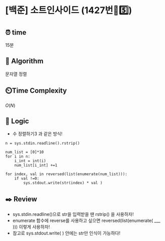 # [백준] 소트인사이드 (1427번🩶5️⃣)

## ⏰  **time**

15분

## :pushpin: **Algorithm**

문자열
정렬

## ⏲️**Time Complexity**

$O(N)$

## :round_pushpin: **Logic**

- 수 정렬하기3 과 같은 방식!
```
n = sys.stdin.readline().rstrip()

num_list = [0]*10
for i in n:
    i_int = int(i)
    num_list[i_int] +=1

for index, val in reversed(list(enumerate(num_list))):
    if val !=0:
        sys.stdout.write(str(index) * val )
```
  

## :black_nib: **Review**

- sys.stdin.readline()으로 str을 입력받을 땐 rstrip() 을 사용하자!
- enumerate 함수에 reverse를 사용하고 싶으면 reversed(list(enumerate( ___ ))) 이렇게 사용하자!
- 참고로 sys.stdout.write(  ) 안에는 str만 인식이 가능하다!
